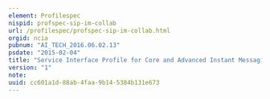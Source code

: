 ```yaml
---
element: Profilespec
nispid: profspec-sip-im-collab
url: /profilespec/profspec-sip-im-collab.html
orgid: ncia
pubnum: "AI_TECH_2016.06.02.13"
psdate: "2015-02-04"
title: "Service Interface Profile for Core and Advanced Instant Messaging Collaboration Services"
version: "1"
note:
uuid: cc601a1d-88ab-4faa-9b14-5384b131e673
---
```

